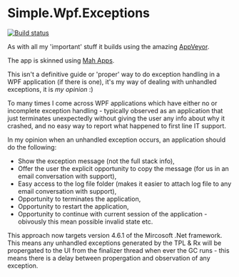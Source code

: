 # Simple.Wpf.Exceptions

[![Build status](https://ci.appveyor.com/api/projects/status/72staf3ivfet3699?svg=true)](https://ci.appveyor.com/project/oriches/simple-wpf-exceptions)

As with all my 'important' stuff it builds using the amazing [AppVeyor](https://ci.appveyor.com/project/oriches/simple-wpf-exceptions).

The app is skinned using [Mah Apps](http://mahapps.com/).

This isn't a definitive guide or 'proper' way to do exception handling in a WPF application (if there is one), it's my way of dealing with unhandled exceptions, it is *my opinion* :)

To many times I come across WPF applications which have either no or incomplete exception handling - typically observed as an application that just terminates unexpectedly without giving the user any info about why it crashed, and no easy way to report what happened to first line IT support.

In my opinion when an unhandled exception occurs, an application should do the following:

* Show the exception message (not the full stack info),
* Offer the user the explicit opportunity to copy the message (for us in an email conversation with support),
* Easy access to the log file folder (makes it easier to attach log file to any email conversation with support),
* Opportunity to terminates the application,
* Opportunity to restart the application,
* Opportunity to continue with current session of the application - obivously this mean possible invalid state etc.

This approach now targets version 4.6.1 of the Mircosoft .Net framework. This means any unhandled exceptions generated by the TPL & Rx will be propergated to the UI from the finalizer thread when ever the GC runs - this means there is a delay between propergation and observation of any exception.
